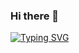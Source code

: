 ### Hi there 👋

[![Typing SVG](https://readme-typing-svg.demolab.com?font=Fira+Code&pause=1000&color=6A8D6D&center=true&vCenter=true&random=false&width=435&lines=%E9%80%9D%E8%80%85%E5%A6%82%E6%96%AF%E5%A4%AB%E4%B8%8D%E8%88%8D%E6%98%BC%E5%A4%9C)](https://git.io/typing-svg)

<!--
**Beemo37/Beemo37** is a ✨ _special_ ✨ repository because its `README.md` (this file) appears on your GitHub profile.

Here are some ideas to get you started:

- 🔭 I’m currently working on ...
- 🌱 I’m currently learning ...
- 👯 I’m looking to collaborate on ...
- 🤔 I’m looking for help with ...
- 💬 Ask me about ...
- 📫 How to reach me: ...
- 😄 Pronouns: ...
- ⚡ Fun fact: ...
-->
